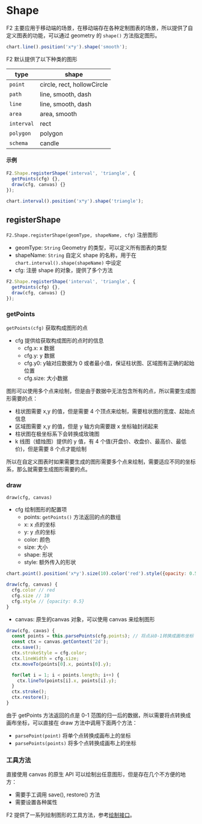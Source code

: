 <!--
index: 4
title: Shape

-->

# Shape

F2 主要应用于移动端的场景，在移动端存在各种定制图表的场景，所以提供了自定义图表的功能，可以通过 geometry 的 `shape()` 方法指定图形。

```js
chart.line().position('x*y').shape('smooth');
```

F2 默认提供了以下种类的图形

type | shape
--- | ---
`point` | circle, rect, hollowCircle
`path` | line, smooth, dash
`line` | line, smooth, dash
`area` | area, smooth
`interval` | rect
`polygon` | polygon
`schema` | candle


#### 示例

```js
F2.Shape.registerShape('interval', 'triangle', {
  getPoints(cfg) {},
  draw(cfg, canvas) {}
});

chart.interval().position('x*y').shape('triangle');
```

## registerShape

`F2.Shape.registerShape(geomType, shapeName, cfg)` 注册图形

* geomType: `String` Geometry 的类型，可以定义所有图表的类型
* shapeName: `String` 自定义 shape 的名称，用于在 `chart.interval().shape(shapeName)` 中设定
* cfg: 注册 shape 的对象，提供了多个方法

```js
F2.Shape.registerShape('interval', 'triangle', {
  getPoints(cfg) {},
  draw(cfg, canvas) {}
});
```

### getPoints

`getPoints(cfg)` 获取构成图形的点
  * cfg 提供给获取构成图形的点时的信息
    + cfg.x: x 数据
    + cfg.y: y 数据
    + cfg.y0: y轴对应数据为 0 或者最小值，保证柱状图、区域图有正确的起始位置
    + cfg.size: 大小数据

图形可以使用多个点来绘制，但是由于数据中无法包含所有的点，所以需要生成图形需要的点：
* 柱状图需要 x,y 的值，但是需要 4 个顶点来绘制，需要柱状图的宽度、起始点信息
* 区域图需要 x,y 的值，但是 y 轴方向需要跟 x 坐标轴封闭起来
* 柱状图在极坐标系下会转换成玫瑰图
* k 线图（蜡烛图）提供的 y 值，有 4 个值(开盘价、收盘价、最高价、最低价)，但是需要 8 个点才能绘制

所以在自定义图表时如果需要生成的图形需要多个点来绘制，需要适应不同的坐标系，那么就需要生成图形需要的点。

### draw

`draw(cfg, canvas)`

* cfg 绘制图形的配置项
  + points: `getPoints()` 方法返回的点的数组
  + x: x 点的坐标
  + y: y 点的坐标
  + color: 颜色
  + size: 大小
  + shape: 形状
  + style: 额外传入的形状

```js
chart.point().position('x*y').size(10).color('red').style({opacity: 0.5});

draw(cfg, canvas) {
  cfg.color // red
  cfg.size // 10
  cfg.style // {opacity: 0.5}
}
```

* canvas: 原生的canvas 对象，可以使用 canvas 来绘制图形

```js
draw(cfg, cavas) {
  const points = this.parsePoints(cfg.points); // 将点从0-1转换成画布坐标
  const ctx = canvas.getContext('2d');
  ctx.save();
  ctx.strokeStyle = cfg.color;
  ctx.lineWidth = cfg.size;
  ctx.moveTo(points[0].x, points[0].y);

  for(let i = 1; i < points.length; i++) {
    ctx.lineTo(points[i].x, points[i].y);
  }
  ctx.stroke();
  ctx.restore();
}
```

由于 getPoints 方法返回的点是 0-1 范围的归一后的数据，所以需要将点转换成画布坐标，可以直接在 draw 方法中调用下面两个方法：

* `parsePoint(point)` 将单个点转换成画布上的坐标
* `parsePoints(points)` 将多个点转换成画布上的坐标


### 工具方法

直接使用 canvas 的原生 API 可以绘制出任意图形，但是存在几个不方便的地方：

* 需要手工调用 save(), restore() 方法
* 需要设置各种属性

F2 提供了一系列绘制图形的工具方法，参考[绘制接口](graphic.html)。


